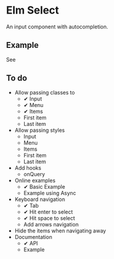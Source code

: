# Elm Select

An input component with autocompletion.

## Example

See 

## To do

- Allow passing classes to
  - ✔ Input
  - ✔ Menu
  - ✔ Items
  - First item
  - Last item
- Allow passing styles
  - Input
  - Menu
  - Items
  - First item
  - Last item
- Add hooks
  - onQuery
- Online examples
  - ✔ Basic Example
  - Example using Async
- Keyboard navigation
  - ✔ Tab
  - ✔ Hit enter to select
  - ✔ Hit space to select
  - Add arrows navigation
- Hide the items when navigating away
- Documentation
  - ✔ API
  - Example
